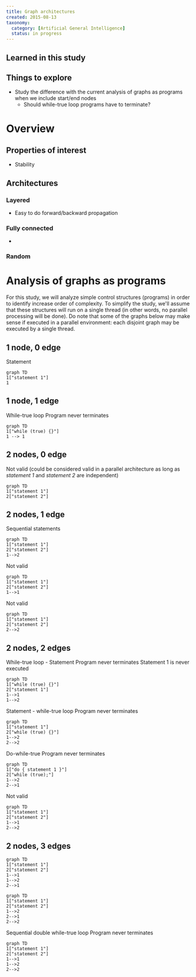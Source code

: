 ```yaml
---
title: Graph architectures
created: 2015-08-13
taxonomy:
  category: [Artificial General Intelligence]
  status: in progress
---
```


## Learned in this study

## Things to explore
* Study the difference with the current analysis of graphs as programs when we include start/end nodes
	* Should while-true loop programs have to terminate? 

# Overview

## Properties of interest
* Stability

## Architectures
### Layered
* Easy to do forward/backward propagation

### Fully connected
*  

### Random

# Analysis of graphs as programs
For this study, we will analyze simple control structures (programs) in order to identify increase order of complexity. To simplify the study, we'll assume that these structures will run on a single thread (in other words, no parallel processing will be done). Do note that some of the graphs below may make sense if executed in a parallel environment: each disjoint graph may be executed by a single thread.

## 1 node, 0 edge
Statement
```mermaid
graph TD
1["statement 1"]
1
```

## 1 node, 1 edge
While-true loop
Program never terminates
```mermaid
graph TD
1["while (true) {}"]
1 --> 1
```

## 2 nodes, 0 edge
Not valid (could be considered valid in a parallel architecture as long as *statement 1* and *statement 2* are independent)
```mermaid
graph TD
1["statement 1"]
2["statement 2"]
```

## 2 nodes, 1 edge
Sequential statements
```mermaid
graph TD
1["statement 1"]
2["statement 2"]
1-->2
```

Not valid
```mermaid
graph TD
1["statement 1"]
2["statement 2"]
1-->1
```

Not valid
```mermaid
graph TD
1["statement 1"]
2["statement 2"]
2-->2
```

## 2 nodes, 2 edges
While-true loop - Statement
Program never terminates
Statement 1 is never executed
```mermaid
graph TD
1["while (true) {}"]
2["statement 1"]
1-->1
1-->2
```

Statement - while-true loop
Program never terminates
```mermaid
graph TD
1["statement 1"]
2["while (true) {}"]
1-->2
2-->2
```

Do-while-true
Program never terminates
```mermaid
graph TD
1["do { statement 1 }"]
2["while (true);"]
1-->2
2-->1
```

Not valid
```mermaid
graph TD
1["statement 1"]
2["statement 2"]
1-->1
2-->2
```

## 2 nodes, 3 edges
```mermaid
graph TD
1["statement 1"]
2["statement 2"]
1-->1
1-->2
2-->1
```

```mermaid
graph TD
1["statement 1"]
2["statement 2"]
1-->2
2-->1
2-->2
```

Sequential double while-true loop
Program never terminates
```mermaid
graph TD
1["statement 1"]
2["statement 2"]
1-->1
1-->2
2-->2
```

